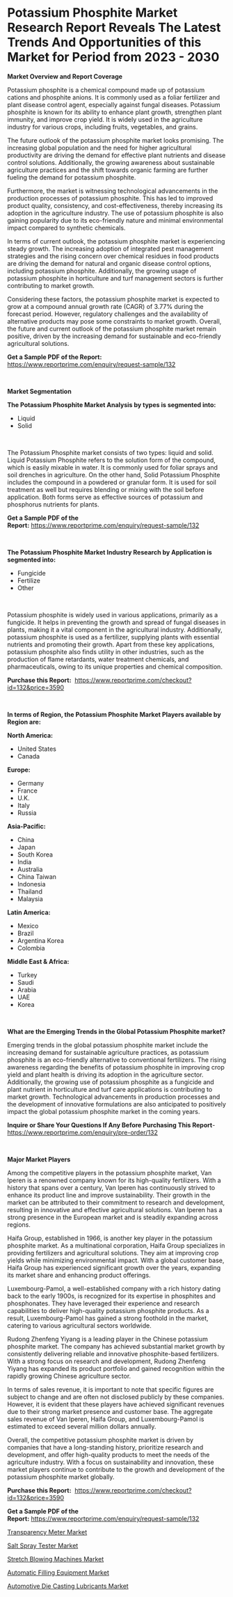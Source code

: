 <p><h1>Potassium Phosphite Market Research Report Reveals The Latest Trends And Opportunities of this Market for Period from 2023 - 2030</h1></p><p><strong>Market Overview and Report Coverage</strong></p>
<p><p>Potassium phosphite is a chemical compound made up of potassium cations and phosphite anions. It is commonly used as a foliar fertilizer and plant disease control agent, especially against fungal diseases. Potassium phosphite is known for its ability to enhance plant growth, strengthen plant immunity, and improve crop yield. It is widely used in the agriculture industry for various crops, including fruits, vegetables, and grains.</p><p>The future outlook of the potassium phosphite market looks promising. The increasing global population and the need for higher agricultural productivity are driving the demand for effective plant nutrients and disease control solutions. Additionally, the growing awareness about sustainable agriculture practices and the shift towards organic farming are further fueling the demand for potassium phosphite.</p><p>Furthermore, the market is witnessing technological advancements in the production processes of potassium phosphite. This has led to improved product quality, consistency, and cost-effectiveness, thereby increasing its adoption in the agriculture industry. The use of potassium phosphite is also gaining popularity due to its eco-friendly nature and minimal environmental impact compared to synthetic chemicals.</p><p>In terms of current outlook, the potassium phosphite market is experiencing steady growth. The increasing adoption of integrated pest management strategies and the rising concern over chemical residues in food products are driving the demand for natural and organic disease control options, including potassium phosphite. Additionally, the growing usage of potassium phosphite in horticulture and turf management sectors is further contributing to market growth.</p><p>Considering these factors, the potassium phosphite market is expected to grow at a compound annual growth rate (CAGR) of 3.77% during the forecast period. However, regulatory challenges and the availability of alternative products may pose some constraints to market growth. Overall, the future and current outlook of the potassium phosphite market remain positive, driven by the increasing demand for sustainable and eco-friendly agricultural solutions.</p></p>
<p><strong>Get a Sample PDF of the Report:</strong> <a href="https://www.reportprime.com/enquiry/request-sample/132">https://www.reportprime.com/enquiry/request-sample/132</a></p>
<p>&nbsp;</p>
<p><strong>Market Segmentation</strong></p>
<p><strong>The Potassium Phosphite Market Analysis by types is segmented into:</strong></p>
<p><ul><li>Liquid</li><li>Solid</li></ul></p>
<p>&nbsp;</p>
<p><p>The Potassium Phosphite market consists of two types: liquid and solid. Liquid Potassium Phosphite refers to the solution form of the compound, which is easily mixable in water. It is commonly used for foliar sprays and soil drenches in agriculture. On the other hand, Solid Potassium Phosphite includes the compound in a powdered or granular form. It is used for soil treatment as well but requires blending or mixing with the soil before application. Both forms serve as effective sources of potassium and phosphorus nutrients for plants.</p></p>
<p><strong>Get a Sample PDF of the Report:</strong>&nbsp;<a href="https://www.reportprime.com/enquiry/request-sample/132">https://www.reportprime.com/enquiry/request-sample/132</a></p>
<p>&nbsp;</p>
<p><strong>The Potassium Phosphite Market Industry Research by Application is segmented into:</strong></p>
<p><ul><li>Fungicide</li><li>Fertilize</li><li>Other</li></ul></p>
<p>&nbsp;</p>
<p><p>Potassium phosphite is widely used in various applications, primarily as a fungicide. It helps in preventing the growth and spread of fungal diseases in plants, making it a vital component in the agricultural industry. Additionally, potassium phosphite is used as a fertilizer, supplying plants with essential nutrients and promoting their growth. Apart from these key applications, potassium phosphite also finds utility in other industries, such as the production of flame retardants, water treatment chemicals, and pharmaceuticals, owing to its unique properties and chemical composition.</p></p>
<p><strong>Purchase this Report:</strong>&nbsp; <a href="https://www.reportprime.com/checkout?id=132&price=3590">https://www.reportprime.com/checkout?id=132&price=3590</a></p>
<p>&nbsp;</p>
<p><strong>In terms of Region, the Potassium Phosphite Market Players available by Region are:</strong></p>
<p>
    <p> <strong> North America: </strong>
        <ul>
            <li>United States</li>
            <li>Canada</li>
        </ul>
        </p> 
    <p> <strong> Europe: </strong>
        <ul>
            <li>Germany</li>
            <li>France</li>
            <li>U.K.</li>
            <li>Italy</li>
            <li>Russia</li>
        </ul>
        </p> 
    <p> <strong> Asia-Pacific: </strong>
        <ul>
            <li>China</li>
            <li>Japan</li>
            <li>South Korea</li>
            <li>India</li>
            <li>Australia</li>
            <li>China Taiwan</li>
            <li>Indonesia</li>
            <li>Thailand</li>
            <li>Malaysia</li>
        </ul>
        </p> 
    <p> <strong> Latin America: </strong>
        <ul>
            <li>Mexico</li>
            <li>Brazil</li>
            <li>Argentina Korea</li>
            <li>Colombia</li>
        </ul>
        </p> 
    <p> <strong> Middle East & Africa: </strong>
        <ul>
            <li>Turkey</li>
            <li>Saudi</li>
            <li>Arabia</li>
            <li>UAE</li>
            <li>Korea</li>
        </ul>
    </p>
    </p>
<p>&nbsp;</p>
<p><strong>What are the Emerging Trends in the Global Potassium Phosphite market?</strong></p>
<p><p>Emerging trends in the global potassium phosphite market include the increasing demand for sustainable agriculture practices, as potassium phosphite is an eco-friendly alternative to conventional fertilizers. The rising awareness regarding the benefits of potassium phosphite in improving crop yield and plant health is driving its adoption in the agriculture sector. Additionally, the growing use of potassium phosphite as a fungicide and plant nutrient in horticulture and turf care applications is contributing to market growth. Technological advancements in production processes and the development of innovative formulations are also anticipated to positively impact the global potassium phosphite market in the coming years.</p></p>
<p><strong>Inquire or Share Your Questions If Any Before Purchasing This Report</strong>- <a href="https://www.reportprime.com/enquiry/pre-order/132">https://www.reportprime.com/enquiry/pre-order/132</a></p>
<p>&nbsp;</p>
<p><strong>Major Market Players</strong></p>
<p><p>Among the competitive players in the potassium phosphite market, Van Iperen is a renowned company known for its high-quality fertilizers. With a history that spans over a century, Van Iperen has continuously strived to enhance its product line and improve sustainability. Their growth in the market can be attributed to their commitment to research and development, resulting in innovative and effective agricultural solutions. Van Iperen has a strong presence in the European market and is steadily expanding across regions.</p><p>Haifa Group, established in 1966, is another key player in the potassium phosphite market. As a multinational corporation, Haifa Group specializes in providing fertilizers and agricultural solutions. They aim at improving crop yields while minimizing environmental impact. With a global customer base, Haifa Group has experienced significant growth over the years, expanding its market share and enhancing product offerings.</p><p>Luxembourg-Pamol, a well-established company with a rich history dating back to the early 1900s, is recognized for its expertise in phosphites and phosphonates. They have leveraged their experience and research capabilities to deliver high-quality potassium phosphite products. As a result, Luxembourg-Pamol has gained a strong foothold in the market, catering to various agricultural sectors worldwide.</p><p>Rudong Zhenfeng Yiyang is a leading player in the Chinese potassium phosphite market. The company has achieved substantial market growth by consistently delivering reliable and innovative phosphite-based fertilizers. With a strong focus on research and development, Rudong Zhenfeng Yiyang has expanded its product portfolio and gained recognition within the rapidly growing Chinese agriculture sector.</p><p>In terms of sales revenue, it is important to note that specific figures are subject to change and are often not disclosed publicly by these companies. However, it is evident that these players have achieved significant revenues due to their strong market presence and customer base. The aggregate sales revenue of Van Iperen, Haifa Group, and Luxembourg-Pamol is estimated to exceed several million dollars annually.</p><p>Overall, the competitive potassium phosphite market is driven by companies that have a long-standing history, prioritize research and development, and offer high-quality products to meet the needs of the agriculture industry. With a focus on sustainability and innovation, these market players continue to contribute to the growth and development of the potassium phosphite market globally.</p></p>
<p><strong>Purchase this Report:</strong>&nbsp;&nbsp;<a href="https://www.reportprime.com/checkout?id=132&price=3590">https://www.reportprime.com/checkout?id=132&price=3590</a></p>
<p></p>
<p><strong>Get a Sample PDF of the Report:</strong>&nbsp;<a href="https://www.reportprime.com/enquiry/request-sample/132">https://www.reportprime.com/enquiry/request-sample/132</a></p>
<p><p><a href="https://medium.com/@devyncasper/transparency-meter-market-insights-into-market-cagr-market-trends-and-growth-strategies-d8d5bbfeea7b">Transparency Meter Market</a></p><p><a href="https://medium.com/@hollymayert/salt-spray-tester-market-analysis-and-sze-forecasted-for-period-from-2023-to-2030-3be4235238b7">Salt Spray Tester Market</a></p><p><a href="https://www.linkedin.com/pulse/stretch-blowing-machines-market-research-report-unlocks-analysis-24xne/">Stretch Blowing Machines Market</a></p><p><a href="https://www.linkedin.com/pulse/decoding-automatic-filling-equipment-market-deep-dive-latest-x8l3e/">Automatic Filling Equipment Market</a></p><p><a href="https://github.com/ChiragRp1/Market-Research-Report-List-1/blob/main/automotive-die-casting-lubricants-market.md">Automotive Die Casting Lubricants Market</a></p></p>